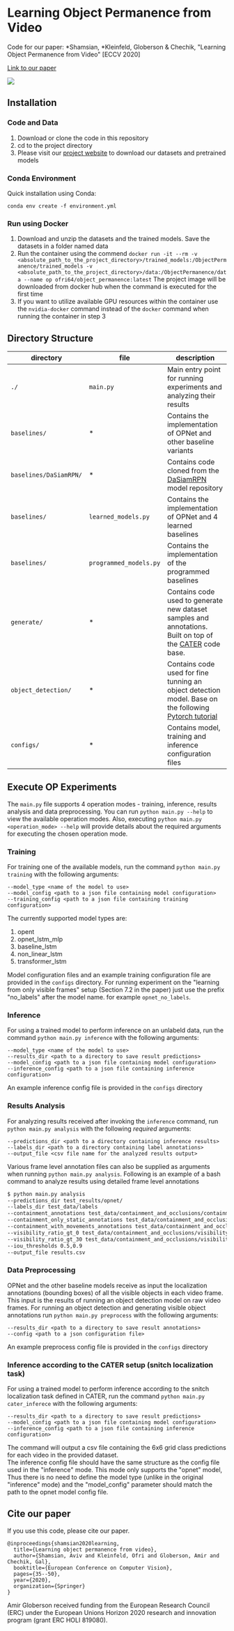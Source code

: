 # Learning Object Permanence from Video
Code for our paper: *Shamsian, *Kleinfeld, Globerson & Chechik, "Learning Object Permanence from Video" [ECCV 2020] <br>

<a href="https://arxiv.org/abs/2003.10469" target="_blank">Link to our paper</a> <br>
<!-- <a href="https://chechiklab.biu.ac.il/~yuvval/COSMO/" target="_blank">project page</a> <br> -->

![](gifs/opnet.gif)

## Installation
### Code and Data

 1. Download or clone the code in this repository
 2. cd to the project directory
 3. Please visit our [project website](https://avivsham.github.io/op_net/) to download our datasets and pretrained models

### Conda Environment

Quick installation using Conda:

`conda env create -f environment.yml`

### Run using Docker
  1. Download and unzip the datasets and the trained models. Save the datasets in a folder named data
  2. Run the container using the commend `docker run -it --rm -v <absolute_path_to_the_project_directory>/trained_models:/ObjectPermanence/trained_models -v <absolute_path_to_the_project_directory>/data:/ObjectPermanence/data --name op ofri64/object_permanence:latest`
  The project image will be downloaded from docker hub when the command is executed for the first time
  3. If you want to utilize available GPU resources within the container use the `nvidia-docker` command instead of the `docker` command when running the container in step 3 


## Directory Structure
directory | file | description
---|---|---
`./` | `main.py` | Main entry point for running experiments and analyzing their results
`baselines/` | * | Contains the implementation of OPNet and other baseline variants
`baselines/DaSiamRPN/` | * | Contains code cloned from the [DaSiamRPN](https://github.com/foolwood/DaSiamRPN) model repository
`baselines/` | `learned_models.py` | Contains the implementation of OPNet and 4 learned baselines
`baselines/` | `programmed_models.py` | Contains the implementation of the programmed baselines
`generate/` | * | Contains code used to generate new dataset samples and annotations. Built on top of the [CATER](https://github.com/rohitgirdhar/CATER) code base.
`object_detection/` | * | Contains code used for fine tunning an object detection model. Base on the following [Pytorch tutorial](https://pytorch.org/tutorials/intermediate/torchvision_tutorial.html)
`configs/` | * | Contains model, training and inference configuration files


## Execute OP Experiments
The `main.py` file supports 4 operation modes - training, inference, results analysis and data preprocessing.
You can run `python main.py --help` to view the available operation modes.
Also, executing `python main.py <operation_mode> --help` will provide details about the required arguments for executing the chosen operation mode.

### Training
For training one of the available models,
run the command `python main.py training` with the following arguments:
```
--model_type <name of the model to use>
--model_config <path to a json file containing model configuration>
--training_config <path to a json file containing training configuration>
```

The currently supported model types are:
1. opent
2. opnet_lstm_mlp
3. baseline_lstm
4. non_linear_lstm
5. transformer_lstm

Model configuration files and an example training configuration file are provided in the `configs` directory.
For running experiment on the "learning from only visible frames" setup (Section 7.2 in the paper) just use the prefix "no_labels" after the model name. for example ```opnet_no_labels```.

### Inference
For using a trained model to perform inference on an unlabeld data,
run the command `python main.py inference` with the following arguments:
```
--model_type <name of the model to use>
--results_dir <path to a directory to save result predictions>
--model_config <path to a json file containing model configuration>
--inference_config <path to a json file containing inference configuration>
```
An example inference config file is provided in the `configs` directory

### Results Analysis
For analyzing results received after invoking the `inference` command, run `python main.py analysis` with the following *required* arguments:
```
--predictions_dir <path to a directory containing inference results>
--labels_dir <path to a directory containing label annotations>
--output_file <csv file name for the analyzed results output>
```
Various frame level annotation files can also be supplied as arguments when running `python main.py analysis`.
Following is an example of a bash command to analyze results using detailed frame level annotations
```sh
$ python main.py analysis
--predictions_dir test_results/opnet/
--labels_dir test_data/labels
--containment_annotations test_data/containment_and_occlusions/containment_annotations.txt
--containment_only_static_annotations test_data/containment_and_occlusions/containment_only_static_annotations.txt
--containment_with_movements_annotations test_data/containment_and_occlusions/containment_with_move_annotations.txt
--visibility_ratio_gt_0 test_data/containment_and_occlusions/visibility_rate_gt_0.txt
--visibility_ratio_gt_30 test_data/containment_and_occlusions/visibility_rate_gt_30.txt
--iou_thresholds 0.5,0.9
--output_file results.csv
```

### Data Preprocessing
OPNet and the other baseline models receive as input the localization annotations (bounding boxes) of all the visible objects in each video frame.
This input is the results of running an object detection model on raw video frames.
For running an object detection and generating visible object annotations run `python main.py preprocess` with the following arguments:
```
--results_dir <path to a directory to save result annotations>
--config <path to a json configuration file>
```
An example preprocess config file is provided in the `configs` directory

### Inference according to the CATER setup (snitch localization task)
For using a trained model to perform inference according to the snitch localization task defined in CATER,
run the command `python main.py cater_inferece` with the following arguments:
```
--results_dir <path to a directory to save result predictions>
--model_config <path to a json file containing model configuration>
--inference_config <path to a json file containing inference configuration>
```
The command will output a csv file containing the 6x6 grid class predictions for each video in the provided dataset.  
The inference config file should have the same structure as the config file used in the "inference" mode.
This mode only supports the "opnet" model, Thus there is no need to define the model type (unlike in the original "inference" mode)
and the "model_config" parameter should match the path to the opnet model config file.


## Cite our paper
If you use this code, please cite our paper.
```
@inproceedings{shamsian2020learning,
  title={Learning object permanence from video},
  author={Shamsian, Aviv and Kleinfeld, Ofri and Globerson, Amir and Chechik, Gal},
  booktitle={European Conference on Computer Vision},
  pages={35--50},
  year={2020},
  organization={Springer}
}
```

Amir Globerson received funding from the European Research Council (ERC) under the European Unions Horizon 2020 research and innovation program (grant ERC HOLI 819080).


